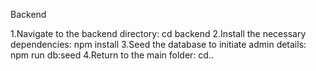Backend

1.Navigate to the backend directory: cd backend
2.Install the necessary dependencies: npm install
3.Seed the database to initiate admin details: npm run db:seed
4.Return to the main folder: cd..
